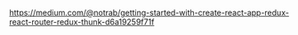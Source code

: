 https://medium.com/@notrab/getting-started-with-create-react-app-redux-react-router-redux-thunk-d6a19259f71f
